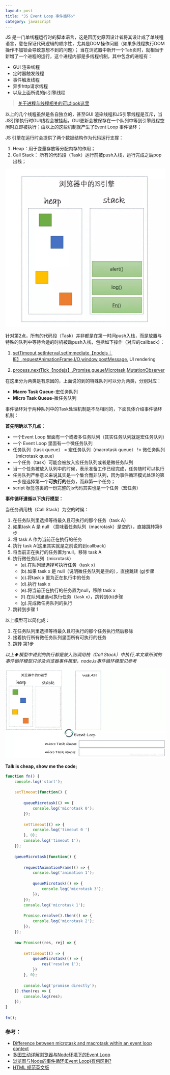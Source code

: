 ```yaml
---
layout: post
title: "JS Event Loop 事件循环♻️"
category: javascript
---
```


JS 是一门单线程运行时的脚本语言，这是因历史原因设计者将其设计成了单线程语言，意在保证代码逻辑的顺序性，尤其是DOM操作问题（如果多线程执行DOM操作不加锁会导致意想不到的问题）；
当在浏览器中新开一个Tab页时，就相当于新增了一个进程的运行，这个进程内部是多线程机制，其中包含的进程有：
- GUI 渲染线程
- 定时器触发线程
- 事件触发线程
- 异步http请求线程
- 以及上面所说的js引擎线程

> [关于进程与线程相关的可以look这里](https://kvsur.github.io/process-thread.html)

以上的几个线程虽然是各自独立的，甚至GUI 渲染线程和JS引擎线程是互斥，当JS引擎执行时GUI线程会被挂起，GUI更新会被保存在一个队列中等到引擎线程空闲时立即被执行；由以上的这些机制就产生了Event Loop 事件循环；

JS 引擎在运行时会提供了两个数据结构作为代码运行支撑：
1. Heap：用于变量存放等分配内存的作用；
2. Call Stack： 所有的代码段（Task）运行前被push入栈，运行完成之后pop出栈；

![event-loop-one](/assets/images/event-loop-1.png)

针对第2点，所有的代码段（Task）并非都是在第一时间push入栈，而是放置与特殊的队列中等待合适的时机被动push入栈，包括如下操作（对应的callback）：

1. [setTimeout](https://developer.mozilla.org/en-US/docs/Web/API/WindowOrWorkerGlobalScope/setTimeout),[setInterval](https://developer.mozilla.org/en-US/docs/Web/API/WindowOrWorkerGlobalScope/setInterval),[setImmediate【nodejs｜IE】](https://developer.mozilla.org/zh-CN/docs/Web/API/Window/setImmediate),[requestAnimationFrame](https://developer.mozilla.org/zh-CN/docs/Web/API/window/requestAnimationFrame),[I/O](https://developer.mozilla.org/zh-CN/docs/Mozilla/Projects/NSPR/Reference/I_O_Functions),[window.postMessage](https://developer.mozilla.org/zh-CN/docs/Web/API/Window/postMessage), UI rendering

2. [process.nextTick【nodejs】](https://nodejs.org/uk/docs/guides/event-loop-timers-and-nexttick/),[Promise](https://developer.mozilla.org/zh-CN/docs/Web/JavaScript/Reference/Global_Objects/Promise),[queueMicrotask](https://developer.mozilla.org/zh-CN/docs/Web/API/WindowOrWorkerGlobalScope/queueMicrotask),[MutationObserver](https://developer.mozilla.org/zh-CN/docs/Web/API/MutationObserver)


在这里分为两类是有原因的，上面说的到的特殊队列可以分为两类，分别对应：

- **Macro Task Queue**-宏任务队列
- **Micro Task Queue**-微任务队列

事件循环对于两种队列中的Task处理机制是不尽相同的，下面具体介绍事件循环机制：

**首先明确以下几点：**
- 一个Event Loop 里面有一个或者多任务队列（其实任务队列就是宏任务队列）
- 一个 Event Loop 里面有一个微任务队列
- 任务队列（task queue） = 宏任务队列（macrotask queue） != 微任务队列（microtask queue）
- 一个任务（task）可能会被放入宏任务队列或者是微任务队列
- 当一个任务被放入队列中的时候，表示准备工作已经完成，任务随时可以执行
- 任务队列严格意义来说其实是一个集合而非队列，因为事件循环模式处理的第一步是选择第一个**可执行的**任务，而非第一个任务；
- script 标签包裹的一份完整的js代码其实也是一个任务（宏任务）


**事件循环遵循以下执行模型：**

当任务调用栈（Call Stack）为空的时候：

1. 在任务队列里选择等待最久且可执行的那个任务（task A）
2. 如果task A 是 null （意味着任务队列（macrotask）是空的），直接跳转第6步
3. 将 task A 作为当前正在执行的任务
4. 执行 task A(这里其实就是之前说的到callback)
5. 将当前正在执行的任务置为null，移除 task A
6. 执行微任务队列（microtask）
    - (a).在队列里选择可执行任务（task x）
    - (b).如果 task x 是 null（说明微任务队列是空的），直接跳转 (g)步骤
    - (c).将task x 置为正在执行中的任务
    - (d).执行 task x
    - (e).将当前正在执行的任务置为null，移除 task x
    - (f).在队列里选可执行任务（task x），跳转到(b)步骤
    - (g).完成微任务队列的执行
7. 跳转到步骤 1

以上模型可以简化成：

1. 在任务队列里选择等待最久且可执行的那个任务执行然后移除
2. 接着执行所有微任务队列里面所有可执行的任务
3. 跳转 第1步

*以上⬆️模型中说到的执行都是放入到调用栈（Call Stack）中执行,本文章所讲的事件循环模型只涉及浏览器事件模型，nodeJs事件循环模型见参考*

![event-loop-one](/assets/images/event-loop-2.png)


**Talk is cheap, show me the code;**

```js
function fn() {
    console.log('start');
    
    setTimeout(function() {

        queueMicrotask(() => {
            console.log('microtask 0');
        });

        setTimeout(() => {
            console.log('timeout 0 ')
        }, 0);
        console.log('timeout 1');
    });

    queueMicrotask(function() {

        requestAnimationFrame(() => {
            console.log('animation 1');

            queueMicrotask(() => {
                console.log('microtask 3');
            });
        });
        console.log('microtask 1');

        Promise.resolve().then(() => {
            console.log('microtask 2');
        });
    });

    new Promise((res, rej) => {

        setTimeout(() => {
            queueMicrotask(() => {
                res('resolve 1');
            })
        }, 0);

        console.log('promise directly');
    }).then(res => {
        console.log(res);
    });
}

fn();
```

### 参考：

- [Difference between microtask and macrotask within an event loop context](https://stackoverflow.com/questions/25915634/difference-between-microtask-and-macrotask-within-an-event-loop-context)
- [多图生动详解浏览器与Node环境下的Event Loop](https://mp.weixin.qq.com/s/VZwAZcmAJGWeWrqRbiveaw)
- [浏览器与Node的事件循环(Event Loop)有何区别?](https://github.com/ljianshu/Blog/issues/54)
- [HTML 规范英文版](https://html.spec.whatwg.org/multipage/webappapis.html#task-queue)
